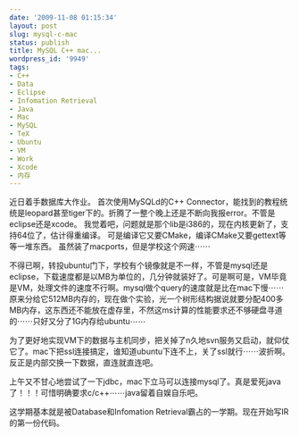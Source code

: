 ```yaml
---
date: '2009-11-08 01:15:34'
layout: post
slug: mysql-c-mac
status: publish
title: MySQL C++ mac...
wordpress_id: '9949'
tags:
- C++
- Data
- Eclipse
- Infomation Retrieval
- Java
- Mac
- MySQL
- TeX
- Ubuntu
- VM
- Work
- Xcode
- 内存
---
```


近日着手数据库大作业。
首次使用MySQLd的C++ Connector，能找到的教程统统是leopard甚至tiger下的。折腾了一整个晚上还是不断向我报error。不管是eclipse还是xcode。
我觉着吧，问题就是那个lib是i386的，现在内核更新了，支持64位了，估计得重编译。
可是编译它又要CMake，编译CMake又要gettext等等一堆东西。 虽然装了macports，但是学校这个网速⋯⋯

不得已啊，转投ubuntu门下，学校有个镜像就是不一样，不管是mysql还是eclipse，下载速度都是以MB为单位的，几分钟就装好了。可是啊可是，VM毕竟是VM，处理文件的速度不行啊。mysql做个query的速度就是比在mac下慢⋯⋯
原来分给它512MB内存的，现在做个实验，光一个树形结构据说就要分配400多MB内存，这东西还不能放在虚存里，不然这ms计算的性能要求还不够硬盘寻道的⋯⋯只好又分了1G内存给ubuntu⋯⋯

为了更好地实现VM下的数据与主机同步，把关掉了n久地svn服务又启动，就仰仗它了。mac下把ssl连接搞定，谁知道ubuntu下连不上，关了ssl就行⋯⋯波折啊。反正是内部交换一下数据，直连就直连吧。

上午又不甘心地尝试了一下jdbc，mac下立马可以连接mysql了。真是爱死java了！！！可惜明确要求c/c++⋯⋯java留着自娱自乐吧。

这学期基本就是被Database和Infomation Retrieval霸占的一学期。现在开始写IR的第一份代码。
